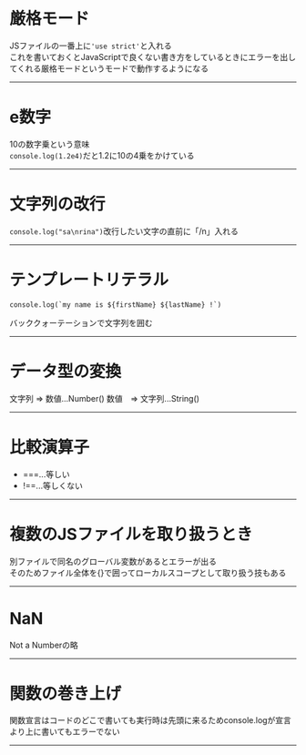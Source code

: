 # 厳格モード
JSファイルの一番上に`'use strict'`と入れる   
これを書いておくとJavaScriptで良くない書き方をしているときにエラーを出してくれる厳格モードというモードで動作するようになる
***

# e数字
10の数字乗という意味   
`console.log(1.2e4)`だと1.2に10の4乗をかけている
***

# 文字列の改行
`console.log("sa\nrina")`改行したい文字の直前に「/n」入れる
***

# テンプレートリテラル
~~~
console.log(`my name is ${firstName} ${lastName} !`)
~~~
バッククォーテーションで文字列を囲む
***

# データ型の変換
文字列 => 数値...Number()
数値　=> 文字列...String()
***

# 比較演算子
- ===...等しい
- !==...等しくない
***

# 複数のJSファイルを取り扱うとき
別ファイルで同名のグローバル変数があるとエラーが出る    
そのためファイル全体を{}で囲ってローカルスコープとして取り扱う技もある
***

# NaN
Not a Numberの略
***

# 関数の巻き上げ
関数宣言はコードのどこで書いても実行時は先頭に来るためconsole.logが宣言より上に書いてもエラーでない
***
